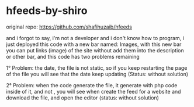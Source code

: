 # hfeeds-by-shiro
original repo: https://github.com/shafihuzaib/hfeeds


and i forgot to say, i'm not a developer and i don't know how to program, i just deployed this code with a new bar named: Images, with this new bar you can put links (image) of the site without add them into the description or other bar, and this code has two problems remaining


1° Problem: the date, the file is not static, so if you keep restarting the page of the file you will see that the date keep updating (Status: without solution)

2° Problem: when the code generate the file, it generate with php code inside of it, and not <xml>, you will see when create the feed for a website and download the file, and open the editor (status: without solution)
